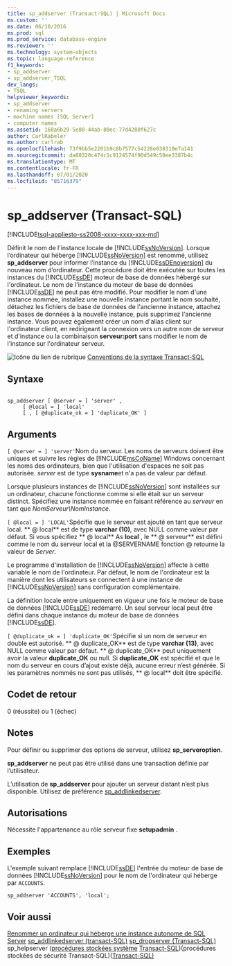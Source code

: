 ```yaml
---
title: sp_addserver (Transact-SQL) | Microsoft Docs
ms.custom: ''
ms.date: 06/10/2016
ms.prod: sql
ms.prod_service: database-engine
ms.reviewer: ''
ms.technology: system-objects
ms.topic: language-reference
f1_keywords:
- sp_addserver
- sp_addserver_TSQL
dev_langs:
- TSQL
helpviewer_keywords:
- sp_addserver
- renaming servers
- machine names [SQL Server]
- computer names
ms.assetid: 160a6b29-5e80-44ab-80ec-77d4280f627c
author: CarlRabeler
ms.author: carlrab
ms.openlocfilehash: 73f9bb5e2201b9c8b7577c54228e038310e7a141
ms.sourcegitcommit: da88320c474c1c9124574f90d549c50ee3387b4c
ms.translationtype: MT
ms.contentlocale: fr-FR
ms.lasthandoff: 07/01/2020
ms.locfileid: "85716379"
---
```

# <a name="sp_addserver-transact-sql"></a>sp_addserver (Transact-SQL)
[!INCLUDE[tsql-appliesto-ss2008-xxxx-xxxx-xxx-md](../../includes/applies-to-version/sqlserver.md)]

  Définit le nom de l'instance locale de [!INCLUDE[ssNoVersion](../../includes/ssnoversion-md.md)]. Lorsque l’ordinateur qui héberge [!INCLUDE[ssNoVersion](../../includes/ssnoversion-md.md)] est renommé, utilisez **sp_addserver** pour informer l’instance du [!INCLUDE[ssDEnoversion](../../includes/ssdenoversion-md.md)] du nouveau nom d’ordinateur. Cette procédure doit être exécutée sur toutes les instances du [!INCLUDE[ssDE](../../includes/ssde-md.md)] moteur de base de données hébergé sur l'ordinateur. Le nom de l'instance du moteur de base de données [!INCLUDE[ssDE](../../includes/ssde-md.md)] ne peut pas être modifié. Pour modifier le nom d'une instance nommée, installez une nouvelle instance portant le nom souhaité, détachez les fichiers de base de données de l'ancienne instance, attachez les bases de données à la nouvelle instance, puis supprimez l'ancienne instance. Vous pouvez également créer un nom d'alias client sur l'ordinateur client, en redirigeant la connexion vers un autre nom de serveur et d'instance ou la combinaison **serveur:port** sans modifier le nom de l'instance sur l'ordinateur serveur.

 ![Icône du lien de rubrique](../../database-engine/configure-windows/media/topic-link.gif "Icône du lien de rubrique") [Conventions de la syntaxe Transact-SQL](../../t-sql/language-elements/transact-sql-syntax-conventions-transact-sql.md)

## <a name="syntax"></a>Syntaxe

```

sp_addserver [ @server = ] 'server' ,
     [ @local = ] 'local' 
     [ , [ @duplicate_ok = ] 'duplicate_OK' ]
```

## <a name="arguments"></a>Arguments
`[ @server = ] 'server'`Nom du serveur. Les noms de serveurs doivent être uniques et suivre les règles de [!INCLUDE[msCoName](../../includes/msconame-md.md)] Windows concernant les noms des ordinateurs, bien que l'utilisation d'espaces ne soit pas autorisée. *server* est de type **sysname**et n'a pas de valeur par défaut.

 Lorsque plusieurs instances de [!INCLUDE[ssNoVersion](../../includes/ssnoversion-md.md)] sont installées sur un ordinateur, chacune fonctionne comme si elle était sur un serveur distinct. Spécifiez une instance nommée en faisant référence au *serveur* en tant que *NomServeur\NomInstance*.

`[ @local = ] 'LOCAL'`Spécifie que le serveur est ajouté en tant que serveur local. ** \@ local** est de type **varchar (10)**, avec NULL comme valeur par défaut. Si vous spécifiez ** \@ local** As **local** , le ** \@ serveur** est défini comme le nom du serveur local et la @SERVERNAME fonction @ retourne la valeur de *Server*.

 Le programme d'installation de [!INCLUDE[ssNoVersion](../../includes/ssnoversion-md.md)] affecte à cette variable le nom de l'ordinateur. Par défaut, le nom de l'ordinateur est la manière dont les utilisateurs se connectent à une instance de [!INCLUDE[ssNoVersion](../../includes/ssnoversion-md.md)] sans configuration complémentaire.

 La définition locale entre uniquement en vigueur une fois le moteur de base de données [!INCLUDE[ssDE](../../includes/ssde-md.md)] redémarré. Un seul serveur local peut être défini dans chaque instance du moteur de base de données [!INCLUDE[ssDE](../../includes/ssde-md.md)].

`[ @duplicate_ok = ] 'duplicate_OK'`Spécifie si un nom de serveur en double est autorisé. ** \@ duplicate_OK** est de type **varchar (13)**, avec NULL comme valeur par défaut. ** \@ duplicate_OK** peut uniquement avoir la valeur **duplicate_OK** ou null. Si **duplicate_OK** est spécifié et que le nom du serveur en cours d’ajout existe déjà, aucune erreur n’est générée. Si les paramètres nommés ne sont pas utilisés, ** \@ local** doit être spécifié.

## <a name="return-code-values"></a>Codet de retour
 0 (réussite) ou 1 (échec)

## <a name="remarks"></a>Notes
 Pour définir ou supprimer des options de serveur, utilisez **sp_serveroption**.

 **sp_addserver** ne peut pas être utilisé dans une transaction définie par l’utilisateur.

 L’utilisation de **sp_addserver** pour ajouter un serveur distant n’est plus disponible.  Utilisez de préférence [sp_addlinkedserver](../../relational-databases/system-stored-procedures/sp-addlinkedserver-transact-sql.md).

## <a name="permissions"></a>Autorisations
 Nécessite l'appartenance au rôle serveur fixe **setupadmin** .

## <a name="examples"></a>Exemples
 L'exemple suivant remplace [!INCLUDE[ssDE](../../includes/ssde-md.md)] l'entrée du moteur de base de données [!INCLUDE[ssNoVersion](../../includes/ssnoversion-md.md)] pour le nom de l'ordinateur qui héberge  par `ACCOUNTS`.

```
sp_addserver 'ACCOUNTS', 'local';
```

## <a name="see-also"></a>Voir aussi
 [Renommer un ordinateur qui héberge une instance autonome de SQL Server](../../database-engine/install-windows/rename-a-computer-that-hosts-a-stand-alone-instance-of-sql-server.md) [sp_addlinkedserver &#40;transact-SQL&#41;](../../relational-databases/system-stored-procedures/sp-addlinkedserver-transact-sql.md) [sp_dropserver &#40;Transact-SQL&#41;](../../relational-databases/system-stored-procedures/sp-dropserver-transact-sql.md) sp_helpserver &#40;[procédures stockées système](../../relational-databases/system-stored-procedures/system-stored-procedures-transact-sql.md) [Transact-SQL](../../relational-databases/system-stored-procedures/sp-helpserver-transact-sql.md)&#41;&#40;procédures stockées de sécurité Transact-SQL&#41;&#40;[Transact-SQL&#41;](../../relational-databases/system-stored-procedures/security-stored-procedures-transact-sql.md)


